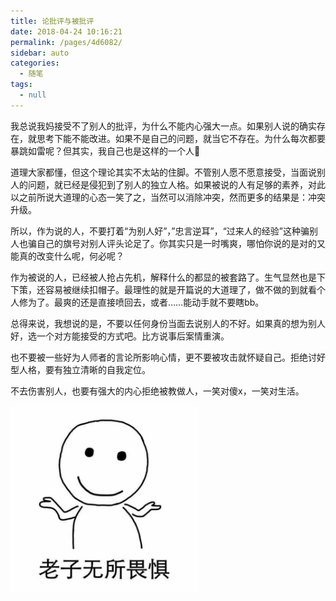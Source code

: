 ```yaml
---
title: 论批评与被批评
date: 2018-04-24 10:16:21
permalink: /pages/4d6082/
sidebar: auto
categories: 
  - 随笔
tags: 
  - null
---
```



我总说我妈接受不了别人的批评，为什么不能内心强大一点。如果别人说的确实存在，就思考下能不能改进。如果不是自己的问题，就当它不存在。为什么每次都要暴跳如雷呢？但其实，我自己也是这样的一个人:rocket:

道理大家都懂，但这个理论其实不太站的住脚。不管别人愿不愿意接受，当面说别人的问题，就已经是侵犯到了别人的独立人格。如果被说的人有足够的素养，对此以之前所说大道理的心态一笑了之，当然可以消除冲突，然而更多的结果是：冲突升级。

所以，作为说的人，不要打着“为别人好”，”忠言逆耳”，“过来人的经验”这种骗别人也骗自己的旗号对别人评头论足了。你其实只是一时嘴爽，哪怕你说的是对的又能真的改变什么呢，何必呢？

作为被说的人，已经被人抢占先机，解释什么的都显的被套路了。生气显然也是下下策，还容易被继续扣帽子。最理性的就是开篇说的大道理了，做不做的到就看个人修为了。最爽的还是直接喷回去，或者……能动手就不要瞎bb。

总得来说，我想说的是，不要以任何身份当面去说别人的不好。如果真的想为别人好，选一个对方能接受的方式吧。比方说事后案情重演。

也不要被一些好为人师者的言论所影响心情，更不要被攻击就怀疑自己。拒绝讨好型人格，要有独立清晰的自我定位。

不去伤害别人，也要有强大的内心拒绝被教做人，一笑对傻x，一笑对生活。

<img src="./images/laozi.jpg" class="emoji" width="300" height="300">